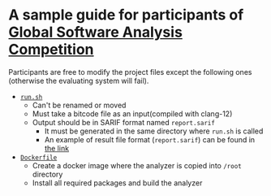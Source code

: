 # A sample guide for participants of [Global Software Analysis Competition](https://gsac.tech/)

Participants are free to modify the project files except the following ones (otherwise the evaluating system will fail).

* [```run.sh```](/example-analyzer/run.sh)
    * Can't be renamed or moved
    * Must take a bitcode file as an input(compiled with clang-12)
    * Output should be in SARIF format named ```report.sarif```
        * It must be generated in the same directory where ```run.sh``` is called
        * An example of result file format  (```report.sarif```)
          can be found in [the link](https://github.com/GSACTech/resources/blob/main/contest/report.sarif)
* [```Dockerfile```](/example-analyzer/Dockerfile)
    * Create a docker image where the analyzer is copied into ```/root``` directory
    * Install all required packages and build the analyzer
